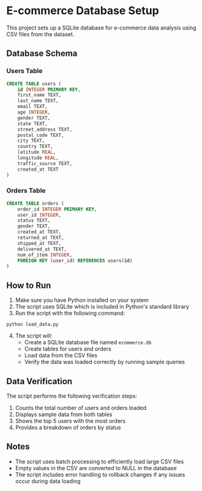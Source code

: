 # E-commerce Database Setup

This project sets up a SQLite database for e-commerce data analysis using CSV files from the dataset.

## Database Schema

### Users Table

```sql
CREATE TABLE users (
    id INTEGER PRIMARY KEY,
    first_name TEXT,
    last_name TEXT,
    email TEXT,
    age INTEGER,
    gender TEXT,
    state TEXT,
    street_address TEXT,
    postal_code TEXT,
    city TEXT,
    country TEXT,
    latitude REAL,
    longitude REAL,
    traffic_source TEXT,
    created_at TEXT
)
```

### Orders Table

```sql
CREATE TABLE orders (
    order_id INTEGER PRIMARY KEY,
    user_id INTEGER,
    status TEXT,
    gender TEXT,
    created_at TEXT,
    returned_at TEXT,
    shipped_at TEXT,
    delivered_at TEXT,
    num_of_item INTEGER,
    FOREIGN KEY (user_id) REFERENCES users(id)
)
```

## How to Run

1. Make sure you have Python installed on your system
2. The script uses SQLite which is included in Python's standard library
3. Run the script with the following command:

```
python load_data.py
```

4. The script will:
   - Create a SQLite database file named `ecommerce.db`
   - Create tables for users and orders
   - Load data from the CSV files
   - Verify the data was loaded correctly by running sample queries

## Data Verification

The script performs the following verification steps:

1. Counts the total number of users and orders loaded
2. Displays sample data from both tables
3. Shows the top 5 users with the most orders
4. Provides a breakdown of orders by status

## Notes

- The script uses batch processing to efficiently load large CSV files
- Empty values in the CSV are converted to NULL in the database
- The script includes error handling to rollback changes if any issues occur during data loading